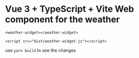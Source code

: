 # Vue 3 + TypeScript + Vite Web component for the weather

```<weather-widget></weather-widget>```

```<script src="dist/weather-widget.js"></script>```

use ```yarn build``` to see the changes 

